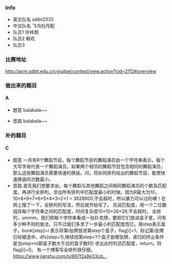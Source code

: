 ### Info
* 英文队名 sdibt2333
* 中文队名 飞鸟牡丹配
* 队员1 许梓炯
* 队员2 赖欢
* 队员3 

### 比赛地址
http://acm.sdibt.edu.cn/vjudge/contest/view.action?cid=2112#overview

### 做出来的题目

#### A

* 题意
balabala~~

* 思路
balabala~~

### 补的题目

#### C

* 题意
一共有R个舞蹈节目，每个舞蹈节目的舞蹈演员由一个字符串表示，每个大写字母代表一个舞蹈演员。如果两个相邻的舞蹈节目包含相同的舞蹈演员，那么这些舞蹈演员需要快速的换装。问，将如何排列给出的舞蹈节目，能使快速换装的次数最小。
* 思路
首先我们想要求出，每个舞蹈与其他舞蹈之间相同舞蹈演员的个数及匹配度。再进行全排列。求出所有排列中匹配度最小的时候。因为R最大为10，10×8×9×7×6×5×4×3×2×1 = 3628800,不会超时，所以暴力可以过的噢！在网上搜了一下，全排列的写法，然后就开始写了。
先说匹配度，用一个二位数组存每个字符串之间的匹配度，时间复杂度10×10×26×26,不会超时。
全排列，ummm，我们把每个字符串看成一张扑克牌，要把它们放进盒子里，问有多少种不同的放法，只不过我们多求了一步最小的匹配度而已。用step表示盒子，book[step]=i 表示将第i张牌放进第step个盒子，flag[i]=1，标记第i张牌已经被选中，dfs(step+1),继续找第step+1个盒子放哪张牌，递归的终止条件是当step>n(即盒子数大于总的盒子数时) 求出此时的总匹配度，return。将flag[i]=0。
有一个博客写全排列很仔细，https://www.jianshu.com/p/897f2a9e33cd。


